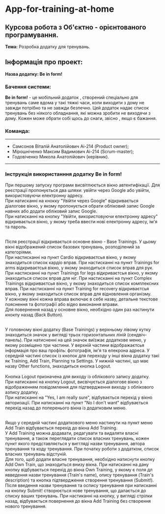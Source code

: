 # App-for-training-at-home 

## Курсова робота з Об'єктно - орієнтованого програмування.

**Тема:** Розробка додатку для тренувань.

## Інформація про проект: 

**Назва додатку: Be in form!** 

### Бачення системи:

**Be in form!** - це мобільний додаток , створений спеціально для тренувань саме вдома у такі тяжкі часи, коли виходити з дому не завжди потрібно та не завжди безпечно. 
Цей додаток надає список тренувань без ніякого обладнання, які можна зробити не виходячи з дому. Кожен може обрати собі щось до снаги, звісно , якщо є бажання.

### Команда:
------------

- Самсонов Віталій Анатолійович Аі-214 (Product owner);
- Мірошніченко Максим Вадимович Аі-214 (Scrum-master);
- Годовіченко Микола Анатолійович (керівник). 

-----------

### Інструкція використанння додатку Be in form!

При першому запуску програми висвітлюється вікно автентифікації. Для реєстрації пропонується два шляхи: увійти через Google або увійти, використовуючи електронну адресу.<br>
При натисканні на кнокку "Увійти через Google" відкривається діалогове вікно, у якому пропонується обрати обліковий запис Google навних або додати обліковий запис Google.<br>
При натисканні на кнопку "Увійти, використовуючи електронну адресу" відкривається вікно,  у якому треба ввести нові електронну адресу, ім'я та пароль.<br><br>

Після реєстрації відкривається основне вікно  - Base Trainings. У цьому вікні відображений список базових тренувань, розподілений за категоріями.<br>
При настисканні на пункт Cardio відкриваєтсья вікно, у якому знаходиться список кардіо вправ. При настисканні на пункт Trainings for arms відкриваєтсья вікно, у якому знаходиться список вправ для рук.
При настисканні на пункт Trainings for legs відкриваєтсья вікно, у якому знаходиться список вправ для ніг. При настисканні на пункт Complex Trainings відкриваєтсья вікно, у якому знаходиться список комплексних вправ.
При настисканні на пункт Training for recovery відкриваєтсья вікно, у якому знаходиться список вправ для відновлення організму.<br>
У кожному вікні кожна вправа включає в себе назву, детальне текстове пояснення та фотографії або відео виконання вправи.<br>
Для повернення назад у основне вікно, необхідно один раз настинути кнокпу назад (Back Button).<br><br>

У головному вікні додатку (Base Trainings) у верхньому лівому кутку знаходиться значок у вигляді трьох горизонтальних ліній (сендвіч-панель). При натисненні на цей значок виїзжає додаткове меню, у якому розміщено три частини. У верхній частини відображаєтсья інформація про ваш профіль: фотографія, ім'я та елекрона адреса. У середній частині список із кнопок для переходу у інші вікна додатку такі як Training, Add Train, Planning та Settings. У нижній частині, що має назву Other functions, знаходиться кнопка Logout.<br><br>
Кнопка Logout призначена для виходу із облікового запису додатку.<br> При натисканні на кнопку Logout, висвічується діалогове вікно з відображенням повідомлення для підтвердження виходу з облікового азпису додатку.<br> При натисканні на "Yes, I am really sure", відбувається перехід у вікно авторизації. При натисканні на пункт "No I don't want" відбувається перехід назад до поперенього вікна із додатковим меню.<br><br>

Якщо у середній частині додаткового меню настинути на пункт меню Add Train відбувається перехід до вікна Add Training. <br>
У Add Training можна додавати, редагувати та видаляти власні тренування, а також переглядати список власних тренувань, кожен пункт якого представляється у виггляді назви тренування, автора тренування та коду тренування. При початку роботи з додатком, список власних тренувань відстуній.<br>
Для того, щоб додати власне тренування, необхідно натиснути кнопку Add Own Train, що знаходиться внизу вікна. При натисканні на дану кнопку відбувається перехід до вікна Own Training, у якому є поля дл явведення назви тренування (Train's name), опису тренування (Train's description) та кнопка підтвердження створення тренування (Submit!). Після введення назви тренування та оспису тренування при натисканні на кнопку Submit! створюється нове тренування, що далається до списку ваших тренувань. При настиканні на кнопку, у вигляді стрілки  назад, відбувається повернення до вікна Add Training без створення нового тренування.<br>
